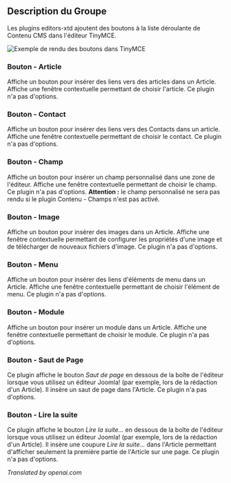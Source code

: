 <!-- Filename: Chunk4x:Extensions_Plugin_Manager_Edit_Button_Group  / Display title: Groupe de Boutons Editors Xtd -->

## Description du Groupe

Les plugins editors-xtd ajoutent des boutons à la liste déroulante de Contenu CMS dans l'éditeur TinyMCE.

![Exemple de rendu des boutons dans TinyMCE](../../../en/images/plugins/plugin-group-editors-extended.png)

### Bouton - Article

Affiche un bouton pour insérer des liens vers des articles dans un Article. Affiche une fenêtre contextuelle permettant de choisir l'article. Ce plugin n'a pas d'options.

### Bouton - Contact

Affiche un bouton pour insérer des liens vers des Contacts dans un article. Affiche une fenêtre contextuelle permettant de choisir le contact. Ce plugin n'a pas d'options.

### Bouton - Champ

Affiche un bouton pour insérer un champ personnalisé dans une zone de l'éditeur. Affiche une fenêtre contextuelle permettant de choisir le champ. Ce plugin n'a pas d'options. **Attention :** le champ personnalisé ne sera pas rendu si le plugin Contenu - Champs n'est pas activé.

### Bouton - Image

Affiche un bouton pour insérer des images dans un Article. Affiche une fenêtre contextuelle permettant de configurer les propriétés d'une image et de télécharger de nouveaux fichiers d'image. Ce plugin n'a pas d'options.

### Bouton - Menu

Affiche un bouton pour insérer des liens d'éléments de menu dans un Article. Affiche une fenêtre contextuelle permettant de choisir l'élément de menu. Ce plugin n'a pas d'options.

### Bouton - Module

Affiche un bouton pour insérer un module dans un Article. Affiche une fenêtre contextuelle permettant de choisir le module. Ce plugin n'a pas d'options.

### Bouton - Saut de Page

Ce plugin affiche le bouton *Saut de page* en dessous de la boîte de l'éditeur lorsque vous utilisez un éditeur Joomla! (par exemple, lors de la rédaction d'un Article). Il insère un saut de page dans l'Article. Ce plugin n'a pas d'options.

### Bouton - Lire la suite

Ce plugin affiche le bouton *Lire la suite...* en dessous de la boîte de l'éditeur lorsque vous utilisez un éditeur Joomla! (par exemple, lors de la rédaction d'un Article). Il insère une coupure *Lire la suite...* dans l'Article permettant d'afficher seulement la première partie de l'Article sur une page. Ce plugin n'a pas d'options.

*Translated by openai.com*


